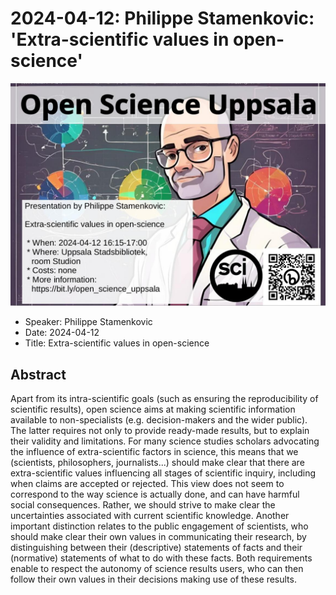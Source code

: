 # 2024-04-12: Philippe Stamenkovic: 'Extra-scientific values in open-science'

![](20240412_screens.jpg)

 * Speaker: Philippe Stamenkovic
 * Date: 2024-04-12
 * Title: Extra-scientific values in open-science

## Abstract

Apart from its intra-scientific goals 
(such as ensuring the reproducibility of scientific results), 
open science aims at making scientific information available to non-specialists 
(e.g. decision-makers and the wider public). 
The latter requires not only to provide ready-made results, 
but to explain their validity and limitations. 
For many science studies scholars advocating the influence 
of extra-scientific factors in science, 
this means that we (scientists, philosophers, journalists...) 
should make clear that there are extra-scientific values 
influencing all stages of scientific inquiry, 
including when claims are accepted or rejected. 
This view does not seem to correspond 
to the way science is actually done, 
and can have harmful social consequences. 
Rather, we should strive to make clear 
the uncertainties associated with current scientific knowledge. 
Another important distinction relates to the public engagement of scientists, 
who should make clear their own values in communicating their research, 
by distinguishing between their (descriptive) statements 
of facts and their (normative) statements of what to do with these facts. 
Both requirements enable to respect the autonomy of science results users, 
who can then follow their own values in their decisions making use of these results.
